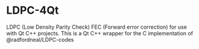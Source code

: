 # LDPC-4Qt
LDPC (Low Density Parity Check) FEC (Forward error correction) for use with Qt C++ projects. This is a Qt C++ wrapper for the C implementation of @radfordneal/LDPC-codes
